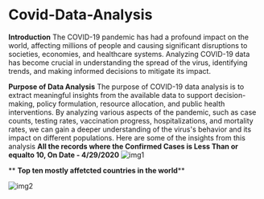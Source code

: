 # Covid-Data-Analysis
**Introduction**
The COVID-19 pandemic has had a profound impact on the world, affecting millions of people and causing significant disruptions to societies, economies, and healthcare systems. Analyzing COVID-19 data has become crucial in understanding the spread of the virus, identifying trends, and making informed decisions to mitigate its impact.

**Purpose of Data Analysis**
The purpose of COVID-19 data analysis is to extract meaningful insights from the available data to support decision-making, policy formulation, 
resource allocation, and public health interventions. By analyzing various aspects of the pandemic, such as case counts, testing rates, vaccination progress, hospitalizations, 
and mortality rates, we can gain a deeper understanding of the virus's behavior and its impact on different populations.
Here are some of the insights from this analysis
**All the records where the Confirmed Cases is Less Than or equalto 10, On Date -  4/29/2020**
![img1](https://github.com/vaibhavUsa05/Analysis-of-Covid-Pandemic-/assets/108454407/ea5a9f0f-5b78-49ad-a5a1-c462d7237bfe)



** **Top ten mostly affetcted countries in the world****

![img2](https://github.com/vaibhavUsa05/Analysis-of-Covid-Pandemic-/assets/108454407/b9a4b75e-4917-4a7f-8941-4ecc8a0bcb63)




